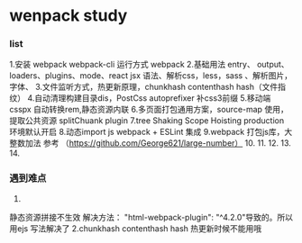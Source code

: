 # wenpack study

### list 
 1.安装 webpack webpack-cli 运行方式 webpack
 2.基础用法 entry、 output、loaders、plugins、mode、react jsx 语法、解析css，less，sass 、解析图片，字体、 
 3.文件监听方式，热更新原理，chunkhash contenthash hash（文件指纹）
 4.自动清理构建目录dis，PostCss autoprefixer 补css3前缀
 5.移动端 csspx 自动转换rem,静态资源内联
 6.多页面打包通用方案，source-map 使用，提取公共资源 splitChuank plugin
 7.tree Shaking  Scope Hoisting production 环境默认开启
 8.动态import js webpack + ESLint 集成
 9.webpack 打包js库，大整数加法 参考 （https://github.com/George621/large-number）
 10.
 11.
 12.
 13.
 14.

 ### 遇到难点 
 1.
  静态资源拼接不生效
  解决方法： "html-webpack-plugin": "^4.2.0"导致的。所以用ejs 写法解决了
 2.chunkhash contenthash hash 热更新时候不能用哦

